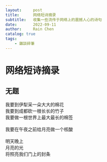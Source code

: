 ```yaml
---
layout:     post
title:      网络短诗摘录
subtitle:   收集一些流传于网络上的震撼人心的诗句
date:       2022-09-11
author:     Rain Chen
catalog: true
tags:
    - 雜談碎筆
---
```


# 网络短诗摘录

## 无题

我要到伊犁采一朵大大的棉花<br>
我要到成都砍一根长长的竹子<br>
我要做一根世界上最大最长的棉签<br><br>
我要在午夜之前给月亮做一个核酸<br><br>
明天晚上<br>
月亮的光<br>
将照亮我们门上的封条
